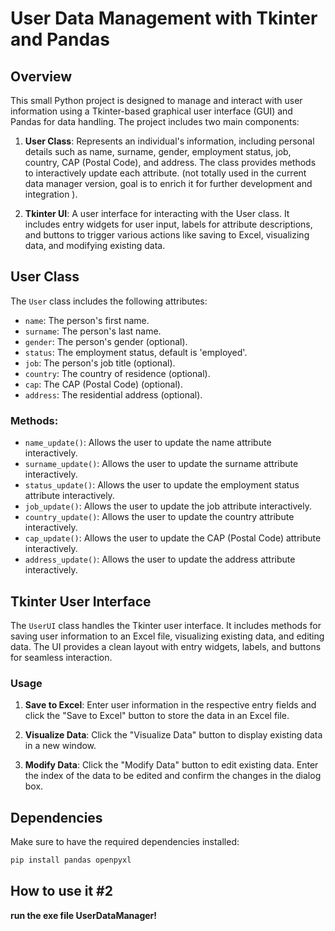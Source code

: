 # User Data Management with Tkinter and Pandas

## Overview

This small Python project is designed to manage and interact with user information using a Tkinter-based graphical user interface (GUI) and Pandas for data handling. The project includes two main components:

1. **User Class**: Represents an individual's information, including personal details such as name, surname, gender, employment status, job, country, CAP (Postal Code), and address. The class provides methods to interactively update each attribute. (not totally used in the current data manager version, goal is to enrich it for further development and integration ).

2. **Tkinter UI**: A user interface for interacting with the User class. It includes entry widgets for user input, labels for attribute descriptions, and buttons to trigger various actions like saving to Excel, visualizing data, and modifying existing data.

## User Class

The `User` class includes the following attributes:

- `name`: The person's first name.
- `surname`: The person's last name.
- `gender`: The person's gender (optional).
- `status`: The employment status, default is 'employed'.
- `job`: The person's job title (optional).
- `country`: The country of residence (optional).
- `cap`: The CAP (Postal Code) (optional).
- `address`: The residential address (optional).

### Methods:

- `name_update()`: Allows the user to update the name attribute interactively.
- `surname_update()`: Allows the user to update the surname attribute interactively.
- `status_update()`: Allows the user to update the employment status attribute interactively.
- `job_update()`: Allows the user to update the job attribute interactively.
- `country_update()`: Allows the user to update the country attribute interactively.
- `cap_update()`: Allows the user to update the CAP (Postal Code) attribute interactively.
- `address_update()`: Allows the user to update the address attribute interactively.

## Tkinter User Interface

The `UserUI` class handles the Tkinter user interface. It includes methods for saving user information to an Excel file, visualizing existing data, and editing data. The UI provides a clean layout with entry widgets, labels, and buttons for seamless interaction.

### Usage

1. **Save to Excel**: Enter user information in the respective entry fields and click the "Save to Excel" button to store the data in an Excel file.

2. **Visualize Data**: Click the "Visualize Data" button to display existing data in a new window.

3. **Modify Data**: Click the "Modify Data" button to edit existing data. Enter the index of the data to be edited and confirm the changes in the dialog box.

## Dependencies

Make sure to have the required dependencies installed:

```bash
pip install pandas openpyxl
```
## How to use it #2
**run the exe file UserDataManager!**
